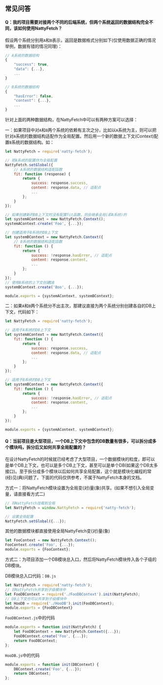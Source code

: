 ## 常见问答

#### Q：我的项目需要对接两个不同的后端系统，但两个系统返回的数据结构完全不同，该如何使用NattyFetch？

假设两个系统分别用`A`和`B`表示，返回是数据格式分别如下(仅使用数据正确的情况举例，数据有错的情况同理)：

```js
// A系统的数据结构
{
    "success": true,
    "data": {...},
    ...
}

// B系统的数据结构
{
    "hasError": false,
    "content": {...},
    ...
}
```

针对上面的两种数据结构，在NattyFetch中可以有两种方案可以选择：

一：如果项目中对`A`和`B`两个系统的依赖有主次之分，比如以`A`系统为主，则可以把针对`A`系统的数据结构适配作为全局配置。然后用一个新的数据上下文(Context)配置`B`系统的数据结构。如：

```js
let NattyFetch = require('natty-fetch');

// 把A系统的配置作为全局配置
NattyFetch.setGlobal({
    // A系统的数据结构适配函数
    fit: function (response) {
        return {
            success: response.success,
            content: response.data, // 适配点
            ...
        };
    }
});

// 如果创建新的DB上下文时没有配置fit函数，则会继承全局(即A系统)的
let systemAContext = new NattyFetch.Context();
systemAContext.create('Foo', {...});

// 创建适用于B系统的DB上下文
let systemBContext = new NattyFetch.Context({
    // B系统的数据结构适配函数
    fit: function () {
        return {
            success: !response.hasError, // 适配点
            content: response.content,
            ...
        };
    }
});
// 使用B系统的上下文创建DB
systemBContext.create('Boo', {...});

module.exports = {systemAContext, systemBContext};
```

二：如果`A`和`B`两个系统分不出主次，那建议直接为两个系统分别创建各自的DB上下文，代码如下：

```js
let NattyFetch = require('natty-fetch');

// 适用于A系统的DB上下文
let systemAContext = new NattyFetch.Context({
    fit: function () {
        return {
            success: response.success,
            content: response.data, // 适配点
            ...
        };
    }
});

// 适用于B系统的DB上下文
let systemBContext = new NattyFetch.Context({
    fit: function () {
        return {
            success: !response.hasError, // 适配点
            content: response.content,
            ...
        };
    }
});

module.exports = {systemAContext, systemBContext};
```

#### Q：当前项目是大型项目，一个DB上下文中包含的DB数量有很多，可以拆分成多个模块吗，拆分后又如何共享全局配置的？

在设计NattyFetch的时候就已经考虑了大型项目，一个数据模块的粒度，即可以是单个DB上下文，也可以是多个DB上下文，甚至可以是单个DB(如果这个DB太多接口)。至于拆分成多个模块以后如何共享全局配置，这个就是模块化编程的常(经)见(典)问题了。下面的代码仅供参考，不属于NattyFetch本身的文档。

方式一：将NattyFetch模块设置为全局变(对)量(象)共享。(如果不想引入全局变量，请直接看方式二)

```js
// 将NattyFetch挂载到全局
let NattyFetch = window.NattyFetch = require('natty-fetch');

// 设置全局配置
NattyFetch.setGlobal({...});
```

其他的数据模块都直接使用全局NattyFetch变(对)量(象)

```js
let FooContext = new NattyFetch.Context();
FooContext.create('Foo', {...});
module.exports = {FooContext};
```

方式二：为项目添加一个DB模块总入口，然后将NattyFetch模块传入各个子级的DB模块。

DB模块总入口代码：`DB.js`

```js
let NattyFetch = require('natty-fetch');
// 将NattyFetch共享到子级模块中
let FooDBContext = require('./FooDBContext').init(NattyFetch);
// DB上下文也可以共享到子级模块中
let HooDB = require('./HooDB').init(FooDBContext);
module.exports = {FooDBContext}
```

`FooDBContext.js`中的代码

```js
module.exports = function init(NattyFetch) {
    let FooDBContext = new NattyFetch.Context({...});
    FooDBContext.create('Foo', {...});
    return FooDBContext;
};
```

`HooDB.js`中的代码

```js
module.exports = function init(DBContext) {
    DBContext.create('Foo', {...});
    return DBContext;
};
```

